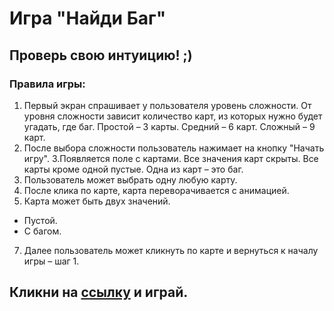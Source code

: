 # Игра "Найди Баг"

## Проверь свою интуицию! ;)

### Правила игры:

1. Первый экран спрашивает у пользователя уровень сложности. От уровня сложности зависит количество карт, из которых нужно будет угадать, где баг.
Простой – 3 карты.
Средний – 6 карт.
Сложный – 9 карт.
2. После выбора сложности пользователь нажимает на кнопку "Начать игру".
3.Появляется поле с картами. Все значения карт скрыты. Все карты кроме одной пустые. Одна из карт – это баг.
4. Пользователь может выбрать одну любую карту.
5. После клика по карте, карта переворачивается с анимацией.
6. Карта может быть двух значений.
- Пустой.
- С багом.
7. Далее пользователь может кликнуть по карте и вернуться к началу игры – шаг 1.


## Кликни на [ссылку](https://webheroschool.github.io/bug_zinfira/) и играй.